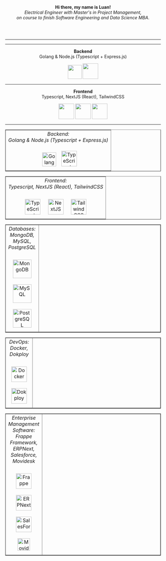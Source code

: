 <p align="center">
  <b>Hi there, my name is Luan!</b>
  <br>
  <i>
    Electrical Engineer with Master's in Project Management, <br> on course to finish Software Engineering and Data Science MBA.
  </i>
</p>
<br><br>

---

<div align="center">

---

**Backend**  
Golang & Node.js (Typescript + Express.js)  

<img src="https://upload.wikimedia.org/wikipedia/commons/thumb/0/05/Go_Logo_Blue.svg/1200px-Go_Logo_Blue.svg.png" height="45" />
<img src="https://profilinator.rishav.dev/skills-assets/typescript-original.svg" height="50" />

---

**Frontend**  
Typescript, NextJS (React), TailwindCSS  

<img src="https://profilinator.rishav.dev/skills-assets/typescript-original.svg" height="50" />
<img src="https://profilinator.rishav.dev/skills-assets/nextjs.png" height="50" />
<img src="https://profilinator.rishav.dev/skills-assets/tailwindcss.svg" height="50" />

---

</div>


<table width="100%" border="1">
  <tr>
    <td valign="top" align="center">
        <i> Backend: </i> <br>
        <i> Golang & Node.js (Typescript + Express.js) </i> <br><br>
        <a href="https://go.dev/" target="_blank"><img style="margin: 10px"
          src="https://upload.wikimedia.org/wikipedia/commons/thumb/0/05/Go_Logo_Blue.svg/1200px-Go_Logo_Blue.svg.png" alt="Golang" height="45" /></a>
        <a href="https://www.typescriptlang.org/" target="_blank"><img style="margin: 2px"
          src="https://profilinator.rishav.dev/skills-assets/typescript-original.svg" alt="TypeScript" height="50" /></a>
    </td>
  </tr>
</table>
<table width="100%" border="1">
  <tr>
    <td valign="top" align="center">
      <i> Frontend: </i> <br>
      <i> Typescript, NextJS (React), TailwindCSS </i> <br><br>
      <a href="https://en.wikipedia.org/wiki/HTML5" target="_blank"><img style="margin: 10px"
        src="https://profilinator.rishav.dev/skills-assets/typescript-original.svg" alt="TypeScript" height="50" /></a>
      <a href="https://nextjs.org/" target="_blank"><img style="margin: 10px"
        src="https://profilinator.rishav.dev/skills-assets/nextjs.png" alt="NextJS" height="50" /></a>  
      <a href="https://www.tailwindcss.com/" target="_blank"><img style="margin: 10px"
        src="https://profilinator.rishav.dev/skills-assets/tailwindcss.svg" alt="Tailwind CSS" height="50" /></a>
    </td>
  </tr>
</table>
<table width="100%" border="1">
  <tr>
    <td valign="top" align="center">
      <i> Databases: </i> <br>
      <i> MongoDB, MySQL, PostgreSQL </i> <br><br>
      <a href="https://www.mongodb.com/" target="_blank"><img style="margin: 10px"
        src="https://profilinator.rishav.dev/skills-assets/mongodb-original-wordmark.svg" alt="MongoDB" height="60" /></a>  
      <a href="https://www.mysql.com/" target="_blank"><img style="margin: 10px"
        src="https://profilinator.rishav.dev/skills-assets/mysql-original-wordmark.svg" alt="MySQL" height="60" /></a>  
      <a href="https://www.postgresql.org/" target="_blank"><img style="margin: 10px"
        src="https://profilinator.rishav.dev/skills-assets/postgresql-original-wordmark.svg" alt="PostgreSQL" height="60" /></a>  
    </td>
    <td width="100%"></td>
  </tr>
</table>
<table width="100%" border="1">
  <tr>
    <td valign="top" align="center">
      <i> DevOps: </i><br>
      <i> Docker, Dokploy </i><br><br>
      <a href="https://www.docker.com/" target="_blank"><img style="margin: 10px"
        src="https://profilinator.rishav.dev/skills-assets/docker-original-wordmark.svg" alt="Docker" height="50" /></a>
      <a href="https://dokploy.com/" target="_blank"><img style="margin: 10px"
        src="https://avatars.githubusercontent.com/u/156882017" alt="Dokploy" height="50" /></a>
    </td>
    <td width="100%"></td>
  </tr>
</table>
<table width="100%" border="1">
  <tr>
    <td valign="top" align="center">
      <i> Enterprise Management Software: </i><br>
      <i> Frappe Framework, ERPNext, Salesforce, Movidesk </i><br><br>
      <a href="https://frappe.io/framework" target="_blank"><img style="margin: 10px"
        src="https://avatars.githubusercontent.com/u/836974" alt="Frappe" height="50" /></a>
      <a href="https://frappe.io/erpnext" target="_blank"><img style="margin: 10px"
        src="https://github.com/frappe/erpnext/raw/develop/erpnext/public/images/v16/erpnext.svg" alt="ERPNext" height="50" /></a>
      <a href="http://www.salesforce.com/" target="_blank"><img style="margin: 10px"
        src="https://profilinator.rishav.dev/skills-assets/salesforce.png" alt="SalesForce" height="50" /></a>
      <a href="https://www.movidesk.com/" target="_blank"><img style="margin: 10px"
        src="https://registration.movidesk.com/Content/images/movidesk-form.svg" alt="Movidesk" height="40" /></a>
    </td>
    <td width="100%"></td>
  </tr>
</table>